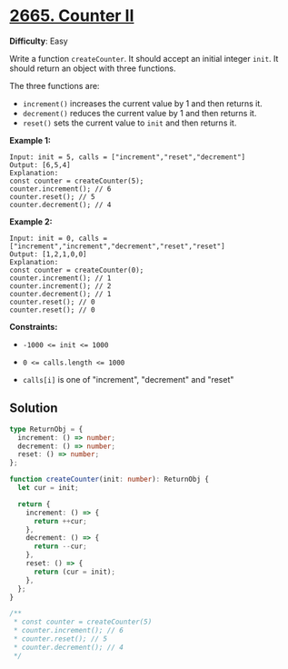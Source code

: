 # [2665. Counter II](https://leetcode.com/problems/counter-ii/)

**Difficulty**: Easy

Write a function `createCounter`. It should accept an initial integer `init`. It should return an object with three functions.

The three functions are:

- `increment()` increases the current value by 1 and then returns it.
- `decrement()` reduces the current value by 1 and then returns it.
- `reset()` sets the current value to `init` and then returns it.

**Example 1:**

```
Input: init = 5, calls = ["increment","reset","decrement"]
Output: [6,5,4]
Explanation:
const counter = createCounter(5);
counter.increment(); // 6
counter.reset(); // 5
counter.decrement(); // 4
```

**Example 2:**

```
Input: init = 0, calls = ["increment","increment","decrement","reset","reset"]
Output: [1,2,1,0,0]
Explanation:
const counter = createCounter(0);
counter.increment(); // 1
counter.increment(); // 2
counter.decrement(); // 1
counter.reset(); // 0
counter.reset(); // 0
```

**Constraints:**

- `-1000 <= init <= 1000`

- `0 <= calls.length <= 1000`

- `calls[i]` is one of "increment", "decrement" and "reset"

## Solution

```ts
type ReturnObj = {
  increment: () => number;
  decrement: () => number;
  reset: () => number;
};

function createCounter(init: number): ReturnObj {
  let cur = init;

  return {
    increment: () => {
      return ++cur;
    },
    decrement: () => {
      return --cur;
    },
    reset: () => {
      return (cur = init);
    },
  };
}

/**
 * const counter = createCounter(5)
 * counter.increment(); // 6
 * counter.reset(); // 5
 * counter.decrement(); // 4
 */
```
